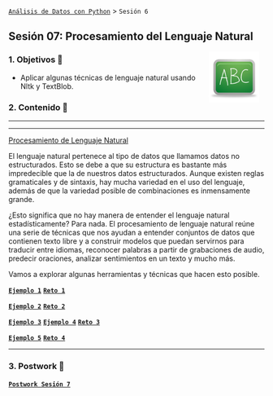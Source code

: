 [`Análisis de Datos con Python`](../README.md) > `Sesión 6`

## Sesión 07: Procesamiento del Lenguaje Natural

<img src="../imagenes/pizarron.png" align="right" height="100" width="100" hspace="10">


### 1. Objetivos :dart:

<!-- - Evaluar los resultados de Pruebas A/B. -->
- Aplicar algunas técnicas de lenguaje natural usando Nltk y TextBlob.

### 2. Contenido :blue_book:

---

<!-- <ins>Pruebas A/B</ins>

Aprendimos en el Prework que una prueba A/B (A/B Test) es un experimento con dos grupos de personas para establecer cuál de dos tratamientos, procedimientos, productos, etc, es superior.

Con base en lo que leyeron en el Prework, vamos a responder las siguientes preguntas y debatir acerca de ellas:

1. ¿Qué es el grupo control y el grupo experimental? ¿Por qué es importante establecer la diferencia?
2. ¿Cómo se evitan los sesgos de selección a la hora de crear estos dos grupos? ¿Por qué queremos evitar los sesgos de selección?
3. ¿En qué momento decidimos cuál va a ser nuestra métrica de evaluación y por qué?
4. ¿Qué es una hipótesis nula y una hipótesis alternativa? ¿Para qué nos sirve hacer una distinción entre las dos?
5. ¿Qué es un test de hipótesis? ¿Qué significa que algo sea estadísticamente significativo?
6. ¿En qué situaciones podemos utilizar una Prueba A/B?

En el siguiente ejemplo veremos cómo aplicar estos conceptos de una manera práctica.

> 

[**`Ejemplo 1`**](Ejemplo-01/pruebas_ab.ipynb)
[**`Reto 1`**](Reto-01/pruebas_ab.ipynb)
 -->
---

<ins>Procesamiento de Lenguaje Natural</ins>

El lenguaje natural pertenece al tipo de datos que llamamos datos no estructurados. Esto se debe a que su estructura es bastante más impredecible que la de nuestros datos estructurados. Aunque existen reglas gramaticales y de sintaxis, hay mucha variedad en el uso del lenguaje, además de que la variedad posible de combinaciones es inmensamente grande.

¿Esto significa que no hay manera de entender el lenguaje natural estadísticamente? Para nada. El procesamiento de lenguaje natural reúne una serie de técnicas que nos ayudan a entender conjuntos de datos que contienen texto libre y a construir modelos que puedan servirnos para traducir entre idiomas, reconocer palabras a partir de grabaciones de audio, predecir oraciones, analizar sentimientos en un texto y mucho más.

Vamos a explorar algunas herramientas y técnicas que hacen esto posible.

> 

[**`Ejemplo 1`**](Ejemplo-02/regex.ipynb)
[**`Reto 1`**](Reto-02/regex.ipynb)

[**`Ejemplo 2`**](Ejemplo-03/nltk_text.ipynb)
[**`Reto 2`**](Reto-03/nltk_text.ipynb)

[**`Ejemplo 3`**](Ejemplo-04/nltk_freq_dist.ipynb)
[**`Ejemplo 4`**](Ejemplo-05/nlp_visualizaciones.ipynb)
[**`Reto 3`**](Reto-04/nltk_freq_dist_y_visualizaciones.ipynb)

[**`Ejemplo 5`**](Ejemplo-06/analisis_de_sentimientos.ipynb)
[**`Reto 4`**](Reto-05/analisis_de_sentimientos.ipynb)

---

### 3. Postwork :memo:

[**`Postwork Sesión 7`**](Postwork/Readme.md)
